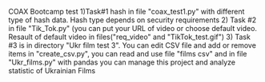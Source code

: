 COAX Bootcamp test
1)Task#1 hash in file "coax_test1.py" with different type of hash data. Hash type depends on security requirements
2) Task #2 in file "Tik_Tok.py" (you can put your URL of video or choose default video. 
  Resault of default video in files("req_video" and "TikTok_test.gif")
3) Task #3 is in directory "Ukr film test 3". You can edit CSV file and add or remove items in "create_csv.py", 
    you can read and use file "films csv" and in file "Ukr_films.py" with pandas you can manage this project and analyze statistic of Ukrainian Films
